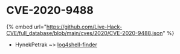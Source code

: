 # CVE-2020-9488
{% embed url="https://github.com/Live-Hack-CVE/full_database/blob/main/cves/2020/CVE-2020-9488.json" %}

* HynekPetrak ~> [log4shell-finder](https://www.alice-snow.ru/2020/database/cve-2020-9488/log4shell-finder-hynekpetrak)